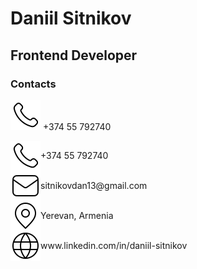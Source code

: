 # Daniil Sitnikov
## Frontend Developer  

### Contacts
  <img src="./assets/phone.svg" /> +374 55 792740
  <div style="display:flex;align-items:center;">
    <img src="./assets/phone.svg" />
    <p style="margin:0">+374 55 792740</p>
  </div>
    <div style="display:flex;align-items:center;">
    <img src="./assets/mail.svg" />
    <p style="margin:0">sitnikovdan13@gmail.com</p>
  </div>
   <div style="display:flex;align-items:center;">
    <img src="./assets/marker.svg" />
    <p style="margin:0">Yerevan, Armenia</p>
  </div>
  <div style="display:flex;align-items:center;">
    <img src="./assets/globe.svg" />
    <p style="margin:0">www.linkedin.com/in/daniil-sitnikov</p>
  </div>
